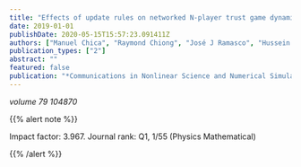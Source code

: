 ```yaml
---
title: "Effects of update rules on networked N-player trust game dynamics"
date: 2019-01-01
publishDate: 2020-05-15T15:57:23.091411Z
authors: ["Manuel Chica", "Raymond Chiong", "José J Ramasco", "Hussein Abbass"]
publication_types: ["2"]
abstract: ""
featured: false
publication: "*Communications in Nonlinear Science and Numerical Simulation*"
---
```



_volume 79 104870_


{{% alert note %}}

Impact factor: 3.967. Journal rank: Q1, 1/55 (Physics Mathematical)

{{% /alert %}}
